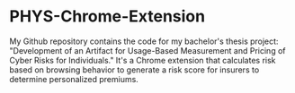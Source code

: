 # PHYS-Chrome-Extension
My Github repository contains the code for my bachelor's thesis project: "Development of an Artifact for Usage-Based Measurement and Pricing of Cyber Risks for Individuals." It's a Chrome extension that calculates risk based on browsing behavior to generate a risk score for insurers to determine personalized premiums.
